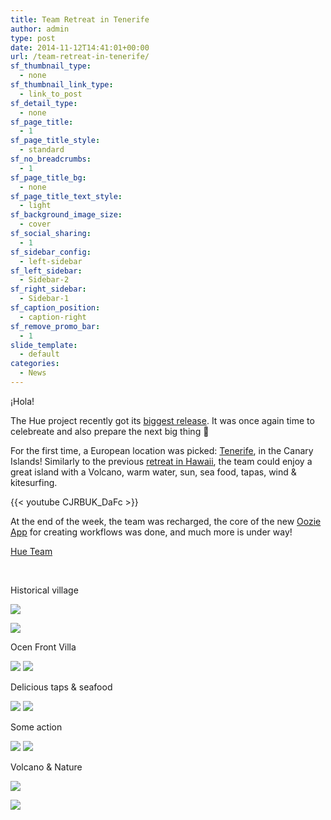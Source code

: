 ```yaml
---
title: Team Retreat in Tenerife
author: admin
type: post
date: 2014-11-12T14:41:01+00:00
url: /team-retreat-in-tenerife/
sf_thumbnail_type:
  - none
sf_thumbnail_link_type:
  - link_to_post
sf_detail_type:
  - none
sf_page_title:
  - 1
sf_page_title_style:
  - standard
sf_no_breadcrumbs:
  - 1
sf_page_title_bg:
  - none
sf_page_title_text_style:
  - light
sf_background_image_size:
  - cover
sf_social_sharing:
  - 1
sf_sidebar_config:
  - left-sidebar
sf_left_sidebar:
  - Sidebar-2
sf_right_sidebar:
  - Sidebar-1
sf_caption_position:
  - caption-right
sf_remove_promo_bar:
  - 1
slide_template:
  - default
categories:
  - News
---
```


¡Hola!

The Hue project recently got its <a href="https://gethue.com/hue-3-7-with-sentry-app-and-new-search-widgets-are-out/" target="_blank" rel="noopener noreferrer">biggest release</a>. It was once again time to celebreate and also prepare the next big thing 🙂

For the first time, a European location was picked: <a href="https://www.google.com/maps/place/Tenerife,+Santa+Cruz+de+Tenerife,+Spain/@31.4115533,-12.9432173,6z/data=!4m2!3m1!1s0xc4029effe8682ed:0xb01a4bf1c84baf3c" target="_blank" rel="noopener noreferrer">Tenerife</a>, in the Canary Islands! Similarly to the previous <a href="https://gethue.com/team-retreat-hawaii-big-island/" target="_blank" rel="noopener noreferrer">retreat in Hawaii</a>, the team could enjoy a great island with a Volcano, warm water, sun, sea food, tapas, wind & kitesurfing.

{{< youtube CJRBUK_DaFc >}}

At the end of the week, the team was recharged, the core of the new [Oozie App][1] for creating workflows was done, and much more is under way!

[Hue Team][2]

&nbsp;

Historical village

[<img src="https://cdn.gethue.com/uploads/2014/11/2014-11-05-07.53.57-1024x768.jpg"  />][3]

[<img src="https://cdn.gethue.com/uploads/2014/11/2014-11-05-12.36.49-1024x768.jpg"  />][4]

Ocen Front Villa

<img src="https://cdn.gethue.com/uploads/2014/11/2014-11-08-10.24.02-1024x768.jpg"  />

<img src="https://cdn.gethue.com/uploads/2014/11/2014-11-05-18.52.19-1024x768.jpg"  />

Delicious taps & seafood

<img src="https://cdn.gethue.com/uploads/2014/11/2014-11-03-13.48.02-1024x768.jpg"  />

<img src="https://cdn.gethue.com/uploads/2014/11/2014-11-07-22.25.09-1024x768.jpg"  />

Some action

<img src="https://cdn.gethue.com/uploads/2014/11/2014-11-02-09.39.52-1024x768.jpg"  />

<img src="https://cdn.gethue.com/uploads/2014/11/P1040488-1024x576.jpg"  />

Volcano & Nature

[<img src="https://cdn.gethue.com/uploads/2014/11/2014-11-02-13.02.50-1024x768.jpg"  />][5]

[<img src="https://cdn.gethue.com/uploads/2014/11/2014-11-02-14.37.02-1024x768.jpg"  />][6]

[1]: https://www.dropbox.com/s/ru1mm43d0r3ted8/hue-oozie-2.5.png?dl=0
[2]: https://twitter.com/gethue
[3]: https://cdn.gethue.com/uploads/2014/11/2014-11-05-07.53.57.jpg
[4]: https://cdn.gethue.com/uploads/2014/11/2014-11-05-12.36.49.jpg
[5]: https://cdn.gethue.com/uploads/2014/11/2014-11-02-13.02.50.jpg
[6]: https://cdn.gethue.com/uploads/2014/11/2014-11-02-14.37.02.jpg
